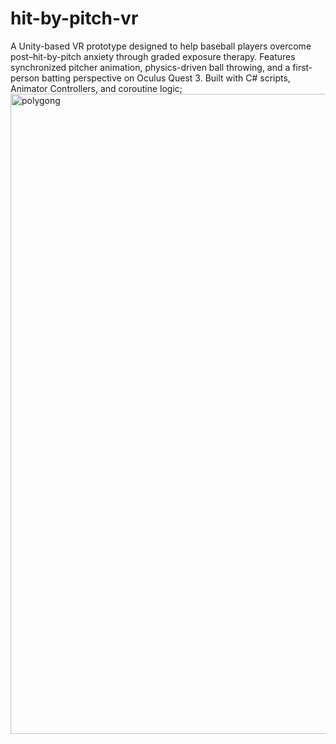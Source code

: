 # hit-by-pitch-vr
A Unity-based VR prototype designed to help baseball players overcome post–hit-by-pitch anxiety through graded exposure therapy.  Features synchronized pitcher animation, physics-driven ball throwing, and a first-person batting perspective on Oculus Quest 3.  Built with C# scripts, Animator Controllers, and coroutine logic;
<img width="1536" height="1024" alt="polygong" src="https://github.com/user-attachments/assets/4d7365a9-de61-4fd2-a80a-6458bcf206be" />
